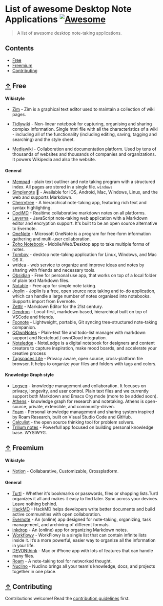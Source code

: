 # List of awesome Desktop Note Applications [![Awesome](https://awesome.re/badge.svg)](https://awesome.re)

> A list of awesome desktop note-taking applications.

## Contents

* [Free](#-free)
* [Freemium](#-freemium)
* [Contributing](#-contributing)

## [↑](#-contents) Free

#### Wikistyle
* [Zim](https://github.com/zim-desktop-wiki/zim-desktop-wiki) - Zim is a graphical text editor used to maintain a collection of wiki pages.

* [Tidlywiki](https://tiddlywiki.com/) - Non-linear notebook for capturing, organising and sharing complex information. Single html file with all the characteristics of a wiki - including all of the functionality (including editing, saving, tagging and searching) and the style sheet.

* [Mediawiki](https://www.mediawiki.org/wiki/MediaWiki) - Collaboration and documentation platform. Used by tens of thousands of websites and thousands of companies and organizations. It powers Wikipedia and also the website.

#### General
* [Mempad](https://www.horstmuc.de/wmem.htm) - plain text outliner and note taking program with a structured index. All pages are stored in a single file. `windows`
* [Simplenote](http://simplenote.com) :iphone: - Available for iOS, Android, Mac, Windows, Linux, and the web and supports Markdown.
* [Cherrytree](http://www.giuspen.com/cherrytree) - A hierarchical note-taking app, featuring rich text and syntax highlighting.
* [CodiMD](https://github.com/hackmdio/codimd) - Realtime collaborative markdown notes on all platforms.
* [Laverna](https://laverna.cc) -  JavaScript note-taking web application with a Markdown editor and encryption support. It's built to be an open source alternative to Evernote.
* [OneNote](https://www.onenote.com) - Microsoft OneNote is a program for free-form information gathering and multi-user collaboration.
* [Zoho Notebook](https://www.zoho.com/notebook) - Mobile/Web/Desktop app to take multiple forms of notes. 
* [Tomboy](https://wiki.gnome.org/Apps/Tomboy) - desktop note-taking application for Linux, Windows, and Mac OS X.
* [wridea](http://wridea.com) - web service to organize and improve ideas and notes by sharing with friends and necessary tools.
* [Obsidian](https://obsidian.md/) - Free for personal use app, that works on top of a local folder of plain text Markdown files.
* [Notable](https://notable.app/) - Free app for simple note taking.
* [Joplin](https://joplinapp.org/) - Joplin is a free, open source note taking and to-do application, which can handle a large number of notes organised into notebooks. Supports import from Evernote.
* [Zettlr](https://www.zettlr.com/) - Markdown Editor for the 21st century.
* [Dendron](https://github.com/dendronhq/dendron) - Local-first, markdown based, hierarchical built on top of VSCode and friends.
* [Foonote](https://github.com/quark-zju/FooNote) - Lightweight, portable, Git syncing tree-structured note-taking companion.
* [QOwnNotes](https://github.com/pbek/QOwnNotes) - Plain-text file and todo-list manager with markdown support and Nextcloud / ownCloud integration.
* [Noteledge](https://www.kdanmobile.com/noteledge) - NoteLedge is a digital notebook for designers and content creators to capture inspiration, make mood boards, and accelerate your creative process
* [Tagspaces Lite](https://www.tagspaces.org/products/lite/) - Privacy aware, open source, cross-platform file browser.
It helps to organize your files and folders with tags and colors.

#### Knowledge Graph style
* [Logseq](https://github.com/logseq/logseq) - knowledge management and collaboration. It focuses on privacy, longevity, and user control. Plain text files and we currently support both Markdown and Emacs Org mode (more to be added soon).
* [Athens](https://github.com/athensresearch/athens) - knowledge graph for research and notetaking. Athens is open-source, private, extensible, and community-driven.
* [Foam](https://foambubble.github.io/) - Personal knowledge management and sharing system inspired by Roam Research, built on Visual Studio Code and GitHub.
* [Calculist](https://calculist.io/) - the open source thinking tool for problem solvers.
* [Trilium notes](https://github.com/zadam/trilium) - Powerfull app focused on building personal knowledge base. WYSIWYG.

## [↑](#-contents) Freemium

#### Wikistyle
* [Notion](https://www.notion.so/product) - Collabarative, Customizable, Crossplatform.


#### General
* [Turtl](https://turtlapp.com/) - Whether it's bookmarks or passwords, files or shopping lists.Turtl organizes it all and makes it easy to find later. Sync across your devices. Leave nothing behind.
* [HackMD](https://hackmd.io) - HackMD helps developers write better documents and build active communities with open collaboration.
* [Evernote](https://www.evernote.com) - An (online) app designed for note-taking, organizing, task management, and archiving of different formats.
* [inkdrop](https://www.inkdrop.info) - An (online) app for organizing Markdown notes.
* [Workflowy](https://workflowy.com/downloads/windows/) - WorkFlowy is a single list that can contain infinite lists inside it. It’s a more powerful, easier way to organize all the information in your life.
* [DEVONthink](https://www.devontechnologies.com/apps/devonthink) - Mac or iPhone app with lots of features that can handle many files.
* [Roam](https://roamresearch.com/) - A note-taking tool for networked thought.
* [Nuclino](https://www.nuclino.com/) - Nuclino brings all your team's knowledge, docs, and projects together in one place. 

## [↑](#-contents) Contributing

Contributions welcome! Read the [contribution guidelines](contributing.md) first.
